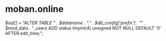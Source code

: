 # moban.online

$_sql[] = "ALTER TABLE " . $dataname . "." . $db_config['prefix'] . "_" . $mod_data . "_users ADD status tinyint(4) unsigned NOT NULL DEFAULT '0' AFTER edit_time;";
